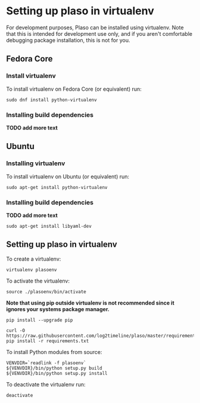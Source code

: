 # Setting up plaso in virtualenv

For development purposes, Plaso can be installed using virtualenv. Note that this is intended for development use only, and if you aren't comfortable debugging package installation, this is not for you.

## Fedora Core

### Install virtualenv

To install virtualenv on Fedora Core (or equivalent) run:
```
sudo dnf install python-virtualenv
```

### Installing build dependencies

**TODO add more text**

## Ubuntu

### Installing virtualenv

To install virtualenv on Ubuntu (or equivalent) run:
```
sudo apt-get install python-virtualenv
```

### Installing build dependencies

**TODO add more text**
```
sudo apt-get install libyaml-dev
```

## Setting up plaso in virtualenv

To create a virtualenv:
```
virtualenv plasoenv
```

To activate the virtualenv:
```
source ./plasoenv/bin/activate
```

**Note that using pip outside virtualenv is not recommended since it ignores your systems package manager.**

```
pip install --upgrade pip
```

```
curl -O https://raw.githubusercontent.com/log2timeline/plaso/master/requirements.txt
pip install -r requirements.txt
```

To install Python modules from source:
```
VENVDIR=`readlink -f plasoenv`
${VENVDIR}/bin/python setup.py build
${VENVDIR}/bin/python setup.py install
```

To deactivate the virtualenv run:
```
deactivate
```
